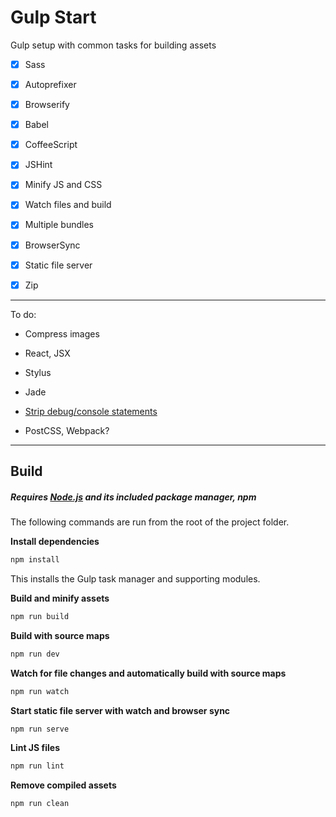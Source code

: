 # Gulp Start

Gulp setup with common tasks for building assets

- [x] Sass

- [x] Autoprefixer

- [x] Browserify

- [x] Babel

- [x] CoffeeScript

- [x] JSHint

- [x] Minify JS and CSS

- [x] Watch files and build

- [x] Multiple bundles

- [x] BrowserSync

- [x] Static file server

- [x] Zip

---

To do:

- Compress images

- React, JSX

- Stylus

- Jade

- [Strip debug/console statements](https://github.com/sindresorhus/gulp-strip-debug)

- PostCSS, Webpack?

---


## Build

##### Requires [Node.js](https://nodejs.org/) and its included package manager, *npm*

The following commands are run from the root of the project folder.

**Install dependencies**

```sh
npm install
```

This installs the Gulp task manager and supporting modules.

**Build and minify assets**

```sh
npm run build
```

**Build with source maps**

```sh
npm run dev
```

**Watch for file changes and automatically build with source maps**

```sh
npm run watch
```

**Start static file server with watch and browser sync**

```sh
npm run serve
```

**Lint JS files**

```sh
npm run lint
```

**Remove compiled assets**

```sh
npm run clean
```
